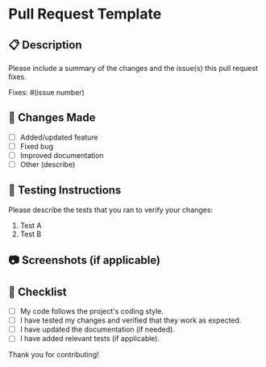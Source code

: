 
# Pull Request Template

## 📋 Description

Please include a summary of the changes and the issue(s) this pull request fixes.  

Fixes: #(issue number)

## 📌 Changes Made

- [ ] Added/updated feature
- [ ] Fixed bug
- [ ] Improved documentation
- [ ] Other (describe)

## 🔧 Testing Instructions

Please describe the tests that you ran to verify your changes:
1. Test A
2. Test B

## 📷 Screenshots (if applicable)

## 🚨 Checklist

- [ ] My code follows the project's coding style.
- [ ] I have tested my changes and verified that they work as expected.
- [ ] I have updated the documentation (if needed).
- [ ] I have added relevant tests (if applicable).

Thank you for contributing!

